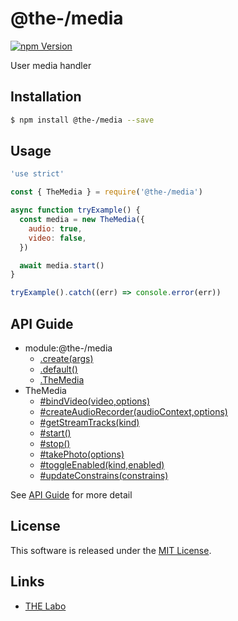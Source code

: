 @the-/media
==========

<!---
This file is generated by @the-/templates. Do not update manually.
--->

<!-- Badge Start -->
<a name="badges"></a>

[![npm Version][bd_npm_shield_url]][bd_npm_url]

[bd_repo_url]: https://github.com/the-labo/the
[bd_npm_url]: http://www.npmjs.org/package/@the-/media
[bd_npm_shield_url]: http://img.shields.io/npm/v/@the-/media.svg?style=flat

<!-- Badge End -->


<!-- Description Start -->
<a name="description"></a>

User media handler

<!-- Description End -->


<!-- Overview Start -->
<a name="overview"></a>




<!-- Overview End -->


<!-- Sections Start -->
<a name="sections"></a>

<!-- Section from "doc/readme/01.Installation.md.hbs" Start -->

<a name="section-doc-readme-01-installation-md"></a>

Installation
-----

```bash
$ npm install @the-/media --save
```


<!-- Section from "doc/readme/01.Installation.md.hbs" End -->

<!-- Section from "doc/readme/02.Usage.md.hbs" Start -->

<a name="section-doc-readme-02-usage-md"></a>

Usage
---------

```javascript
'use strict'

const { TheMedia } = require('@the-/media')

async function tryExample() {
  const media = new TheMedia({
    audio: true,
    video: false,
  })

  await media.start()
}

tryExample().catch((err) => console.error(err))

```


<!-- Section from "doc/readme/02.Usage.md.hbs" End -->


<!-- Sections Start -->

<a name="api"></a>

## API Guide


- module:@the-/media
  - [.create(args)](./doc/api/api.md#module_@the-/media.create)
  - [.default()](./doc/api/api.md#module_@the-/media.default)
  - [.TheMedia](./doc/api/api.md#module_@the-/media.TheMedia)
- TheMedia
  - [#bindVideo(video,options)](./doc/api/api.md#TheMedia#bindVideo)
  - [#createAudioRecorder(audioContext,options)](./doc/api/api.md#TheMedia#createAudioRecorder)
  - [#getStreamTracks(kind)](./doc/api/api.md#TheMedia#getStreamTracks)
  - [#start()](./doc/api/api.md#TheMedia#start)
  - [#stop()](./doc/api/api.md#TheMedia#stop)
  - [#takePhoto(options)](./doc/api/api.md#TheMedia#takePhoto)
  - [#toggleEnabled(kind,enabled)](./doc/api/api.md#TheMedia#toggleEnabled)
  - [#updateConstrains(constrains)](./doc/api/api.md#TheMedia#updateConstrains)

See [API Guide](./doc/api/api.md) for more detail


<!-- LICENSE Start -->
<a name="license"></a>

License
-------
This software is released under the [MIT License](https://github.com/the-labo/the/blob/master/LICENSE).

<!-- LICENSE End -->


<!-- Links Start -->
<a name="links"></a>

Links
------

+ [THE Labo][the_labo_url]

[the_labo_url]: https://github.com/the-labo

<!-- Links End -->
